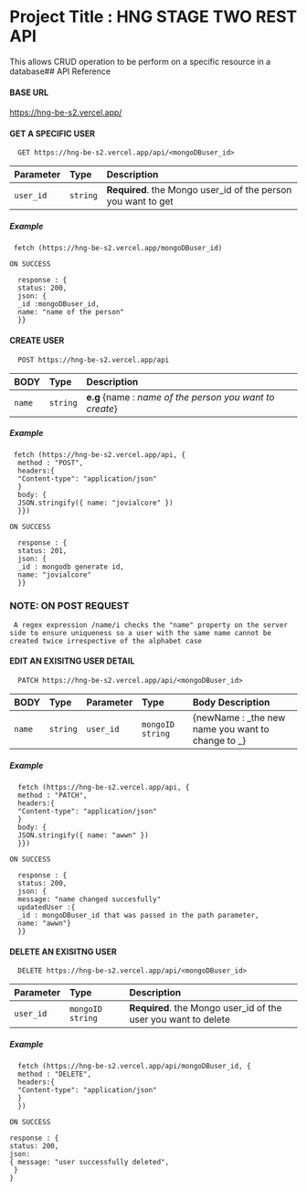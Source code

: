 # Project Title : HNG STAGE TWO REST API

This allows CRUD operation to be perform on a specific resource in a database## API Reference

#### BASE URL

<https://hng-be-s2.vercel.app/>

#### GET A SPECIFIC USER

```http
  GET https://hng-be-s2.vercel.app/api/<mongoDBuser_id>
```

| Parameter | Type     | Description                                                   |
| :-------- | :------- | :------------------------------------------------------------ |
| `user_id` | `string` | **Required**. the Mongo user_id of the person you want to get |

##### Example

```http
 fetch (https://hng-be-s2.vercel.app/mongoDBuser_id)
```

```
ON SUCCESS

  response : {
  status: 200,
  json: {
  _id :mongoDBuser_id,
  name: "name of the person"
  }}
```

#### CREATE USER

```http
  POST https://hng-be-s2.vercel.app/api

```

| BODY   | Type     | Description                                              |
| :----- | :------- | :------------------------------------------------------- |
| `name` | `string` | **e.g** {name : _name of the person you want to create_} |

##### Example

```http
 fetch (https://hng-be-s2.vercel.app/api, {
  method : "POST",
  headers:{
  "Content-type": "application/json"
  }
  body: {
  JSON.stringify({ name: "jovialcore" })
  }})
```

```
ON SUCCESS

  response : {
  status: 201,
  json: {
  _id : mongodb generate id,
  name: "jovialcore"
  }}
```

### NOTE: ON POST REQUEST

```
 A regex expression /name/i checks the "name" property on the server side to ensure uniqueness so a user with the same name cannot be created twice irrespective of the alphabet case
```

#### EDIT AN EXISITNG USER DETAIL

```http
  PATCH https://hng-be-s2.vercel.app/api/<mongoDBuser_id>
```

| BODY   | Type     | Parameter | Type             | Body Description                                  |
| :----- | :------- | :-------- | :--------------- | :------------------------------------------------ |
| `name` | `string` | `user_id` | `mongoID string` | {newName : _the new name you want to change to _} |

##### Example

```http
  fetch (https://hng-be-s2.vercel.app/api, {
  method : "PATCH",
  headers:{
  "Content-type": "application/json"
  }
  body: {
  JSON.stringify({ name: "awwn" })
  }})
```

```
ON SUCCESS

  response : {
  status: 200,
  json: {
  message: "name changed succesfully"
  updatedUser :{
  _id : mongoDBuser_id that was passed in the path parameter,
  name: "awwn"}
  }}
```

#### DELETE AN EXISITNG USER

```http
  DELETE https://hng-be-s2.vercel.app/api/<mongoDBuser_id>

```

| Parameter | Type             | Description                                                    |
| :-------- | :--------------- | :------------------------------------------------------------- |
| `user_id` | `mongoID string` | **Required**. the Mongo user_id of the user you want to delete |

##### Example

```http
  fetch (https://hng-be-s2.vercel.app/api/mongoDBuser_id, {
  method : "DELETE",
  headers:{
  "Content-type": "application/json"
  }
  })
```

```
ON SUCCESS

response : {
status: 200,
json:
{ message: "user successfully deleted",
 }
}
```
